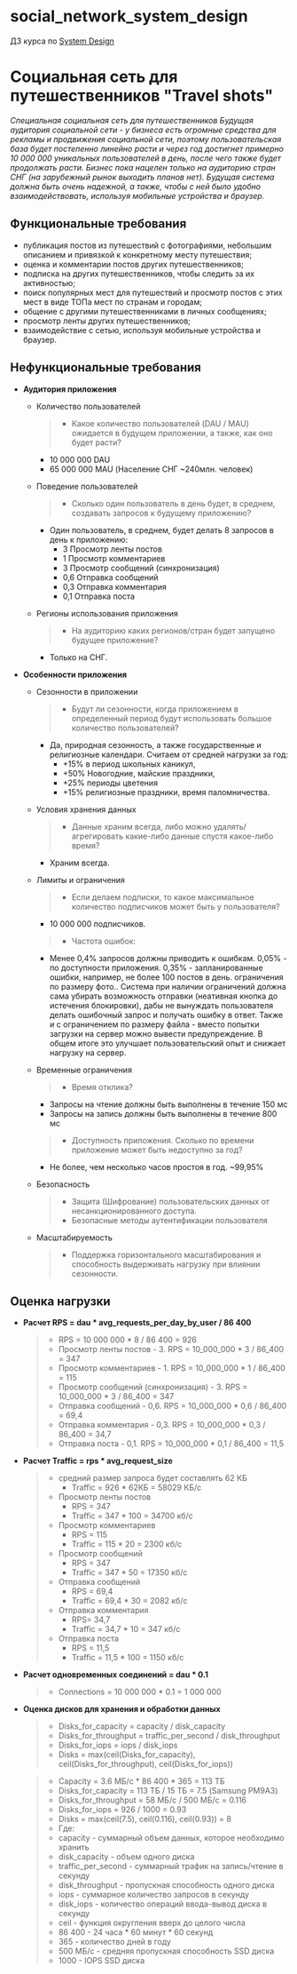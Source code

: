 # social_network_system_design
ДЗ курса по [System Design](https://balun.courses/courses/system_design)
# Социальная сеть для путешественников "Travel shots"
_Специальная социальная сеть для путешественников
Будущая аудитория социальной сети - у бизнеса есть огромные средства для рекламы и продвижения социальной
сети, поэтому пользовательская база будет постепенно линейно расти и через год достигнет примерно 10 000 000 уникальных
пользователей в день, после чего также будет продолжать расти. Бизнес пока нацелен  только на аудиторию стран СНГ
(на зарубежный рынок выходить планов нет). Будущая система должна быть очень надежной, а также, чтобы с ней было удобно
взаимодействовать, используя мобильные устройства и браузер._

## Функциональные требования

- публикация постов из путешествий с фотографиями, небольшим описанием и привязкой к конкретному месту путешествия;
- оценка и комментарии постов других путешественников;
- подписка на других путешественников, чтобы следить за их активностью;
- поиск популярных мест для путешествий и просмотр постов с этих мест в виде ТОПа мест по странам и городам;
- общение с другими путешественниками в личных сообщениях;
- просмотр ленты других путешественников;
- взаимодействие с сетью, используя мобильные устройства и браузер.

## Нефункциональные требования

- **Аудитория приложения**
    - Количество пользователей
      > - Какое количество пользователей (DAU / MAU) ожидается в будущем приложении, а также, как оно будет расти?
        - 10 000 000 DAU
        - 65 000 000 MAU (Население СНГ ~240млн. человек)
      
    - Поведение пользователей

      > - Сколько один пользователь в день будет, в среднем, создавать запросов к будущему приложению?
        - Один пользователь, в среднем, будет делать 8 запросов в день к приложению:
          - 3 Просмотр ленты постов 
          - 1 Просмотр комментариев 
          - 3 Просмотр сообщений (синхронизация)
          - 0,6 Отправка сообщений
          - 0,3 Отправка комментария
          - 0,1 Отправка поста
      >
    - Регионы использования приложения

      > - На аудиторию каких регионов/стран будет запущено будущее приложение?
        - Только на СНГ.
      >
- **Особенности приложения**
    - Сезонности в приложении

      > - Будут ли сезонности, когда приложением в определенный период будут использовать большое количество пользователей?
        - Да, природная сезонность, а также государственные и религиозные календари. 
        Считаем от средней нагрузки за год: 
          - +15% в период школьных каникул, 
          - +50% Новогодние, майские праздники, 
          - +25% периоды цветения 
          - +15% религиозные праздники, время паломничества.
      >
    - Условия хранения данных

      > - Данные храним всегда, либо можно удалять/агрегировать какие-либо данные спустя какое-либо время?
        - Храним всегда.
      >
    - Лимиты и ограничения

      > - Если делаем подписки, то какое максимальное количество подписчиков может быть у пользователя?
        - 10 000 000 подписчиков.
      > - Частота ошибок: 
        - Менее 0,4% запросов должны приводить к ошибкам. 0,05% - по доступности приложения. 0,35% - запланированные ошибки, например,  не более 100 постов в день. ограничения по размеру фото.. Система при наличии ограничений должна сама убирать возможность отправки (неативная кнопка до истечения блокировки), дабы не вынуждать пользователя делать ошибочный запрос и получать ошибку в ответ. Также и с ограничением по размеру файла - вместо попытки загрузки на сервер можно вывести предупреждение.
          В общем итоге это улучшает пользовательский опыт и снижает нагрузку на сервер.

    - Временные ограничения

      > - Время отклика? 
       - Запросы на чтение должны быть выполнены в течение 150 мс
       - Запросы на запись должны быть выполнены в течение 800 мс

      > - Доступность приложения. Сколько по времени приложение может быть недоступно за год?
        - Не более, чем несколько часов простоя в год. ~99,95%
  
    - Безопасность
      > - Защита (Шифрование) пользовательских данных от несанкционированного доступа.
      > - Безопасные методы аутентификации пользователя
    
    - Масштабируемость
      > - Поддержка горизонтального масштабирования и способность выдерживать нагрузку при влиянии сезонности.  

## Оценка нагрузки
- **Расчет RPS = dau * avg_requests_per_day_by_user / 86 400**
    
  > - RPS = 10 000 000 * 8 / 86 400 = 926
  > - Просмотр ленты постов - 3.   RPS = 10_000_000 * 3 / 86_400 = 347
  > - Просмотр комментариев - 1.   RPS = 10_000_000 * 1 / 86_400 = 115
  > - Просмотр сообщений (синхронизация) - 3. RPS = 10_000_000 * 3 / 86_400 = 347
  > - Отправка сообщений - 0,6.    RPS = 10_000_000 * 0,6 / 86_400 = 69,4
  > - Отправка комментария - 0,3.  RPS = 10_000_000 * 0,3 / 86_400 = 34,7
  > - Отправка поста - 0,1.        RPS = 10_000_000 * 0,1 / 86_400 = 11,5

      
- **Расчет Traffic = rps * avg_request_size**
  > - средний размер запроса будет составлять 62 КБ
  >   - Traffic = 926 * 62КБ = 58029 КБ/с
  > - Просмотр ленты постов 
  >   - RPS = 347    
  >   - Traffic = 347 * 100 = 34700 кб/с
  > - Просмотр комментариев 
  >   - RPS = 115    
  >   - Traffic = 115 * 20 = 2300 кб/с
  > - Просмотр сообщений    
  >   - RPS = 347    
  >   - Traffic = 347 * 50 = 17350 кб/с 
  > - Отправка сообщений    
  >   - RPS = 69,4   
  >   - Traffic = 69,4 * 30 = 2082 кб/с 
  > - Отправка комментария  
  >   - RPS= 34,7    
  >   - Traffic = 34,7 * 10 = 347 кб/с 
  > - Отправка поста        
  >   -   RPS = 11,5   
  >   - Traffic = 11,5 * 100 = 1150 кб/с

- **Расчет одновременных соединений = dau * 0.1**
  > - Connections = 10 000 000 * 0.1 = 1 000 000

- **Оценка дисков для хранения и обработки данных**
  > - Disks_for_capacity = capacity / disk_capacity
  > - Disks_for_throughput = traffic_per_second / disk_throughput
  > - Disks_for_iops = iops / disk_iops
  > - Disks = max(ceil(Disks_for_capacity), ceil(Disks_for_throughput), ceil(Disks_for_iops))
  
  > - Сapacity = 3.6 МБ/с * 86 400 * 365 = 113 ТБ
  > - Disks_for_capacity = 113 ТБ / 15 ТБ = 7.5 (Samsung PM9A3)
  > - Disks_for_throughput = 58 МБ/с / 500 МБ/с = 0.116
  > - Disks_for_iops = 926 / 1000 = 0.93
  > - Disks = max(ceil(7.5), ceil(0.116), ceil(0.93)) = 8
  > - Где:
  >  - capacity - суммарный объем данных, которое необходимо хранить
  >  - disk_capacity - объем одного диска
  >  - traffic_per_second - суммарный трафик на запись/чтение в секунду
  >  - disk_throughput - пропускная способность одного диска
  >  - iops - суммарное количество запросов в секунду
  >  - disk_iops - количество операций ввода-вывод диска в секунду
  >  - ceil - функция округления вверх до целого числа
  >  - 86 400 - 24 часа * 60 минут * 60 секунд
  >  - 365 - количество дней в году
  >  - 500 МБ/с - средняя пропускная способность SSD диска
  >  - 1000 - IOPS SSD диска
